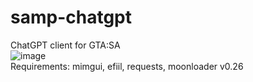 # samp-chatgpt
ChatGPT client for GTA:SA  
![image](https://user-images.githubusercontent.com/82971106/236834159-f8aff3d7-7b2f-434c-b526-a64516a19b60.png)  
Requirements: mimgui, efiil, requests, moonloader v0.26
